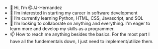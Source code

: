 - 👋 Hi, I’m @JJ-Hernandez
- 👀 I’m interested in starting my career in software development
- 🌱 I’m currently learning Python, HTML, CSS, Javascript, and SQL
- 💞️ I’m looking to collaborate on anything and everything. I'm eager to learn more and develop my skills as a programmer.
- 📫 How to reach me anything besides the basics. For the most part I have all the fundementals down, I just need to implement/utilize them. 

<!---
JJ-Hernandez/JJ-Hernandez is a ✨ special ✨ repository because its `README.md` (this file) appears on your GitHub profile.
You can click the Preview link to take a look at your changes.
--->
